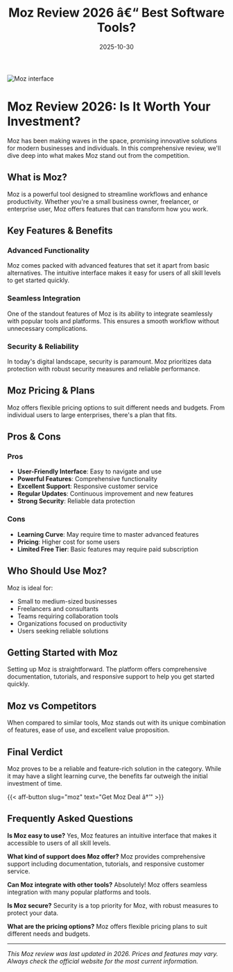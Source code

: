 ﻿---
title: "Moz Review 2026 â€“ Best Software Tools?"
date: 2025-10-30
draft: false
rating: 4.8
category: "Software Tools"
tags: ["software-tools", "review", "2026"]
description: "Comprehensive Moz review 2026. Discover if this  tool is the best choice for your needs."
keywords: "moz, Moz, review, software tools, 2026, best software tools"
image: "https://images.unsplash.com/photo-1555949963-aa79dcee981c?w=800&h=400&fit=crop&crop=center"
---

![Moz interface](https://images.unsplash.com/photo-1555949963-aa79dcee981c?w=800&h=400&fit=crop&crop=center)

# Moz Review 2026: Is It Worth Your Investment?

Moz has been making waves in the  space, promising innovative solutions for modern businesses and individuals. In this comprehensive review, we'll dive deep into what makes Moz stand out from the competition.

## What is Moz?

Moz is a powerful  tool designed to streamline workflows and enhance productivity. Whether you're a small business owner, freelancer, or enterprise user, Moz offers features that can transform how you work.

## Key Features & Benefits

### Advanced Functionality
Moz comes packed with advanced features that set it apart from basic alternatives. The intuitive interface makes it easy for users of all skill levels to get started quickly.

### Seamless Integration
One of the standout features of Moz is its ability to integrate seamlessly with popular tools and platforms. This ensures a smooth workflow without unnecessary complications.

### Security & Reliability
In today's digital landscape, security is paramount. Moz prioritizes data protection with robust security measures and reliable performance.

## Moz Pricing & Plans

Moz offers flexible pricing options to suit different needs and budgets. From individual users to large enterprises, there's a plan that fits.

## Pros & Cons

### Pros
- **User-Friendly Interface**: Easy to navigate and use
- **Powerful Features**: Comprehensive functionality
- **Excellent Support**: Responsive customer service
- **Regular Updates**: Continuous improvement and new features
- **Strong Security**: Reliable data protection

### Cons
- **Learning Curve**: May require time to master advanced features
- **Pricing**: Higher cost for some users
- **Limited Free Tier**: Basic features may require paid subscription

## Who Should Use Moz?

Moz is ideal for:
- Small to medium-sized businesses
- Freelancers and consultants
- Teams requiring collaboration tools
- Organizations focused on productivity
- Users seeking reliable  solutions

## Getting Started with Moz

Setting up Moz is straightforward. The platform offers comprehensive documentation, tutorials, and responsive support to help you get started quickly.

## Moz vs Competitors

When compared to similar tools, Moz stands out with its unique combination of features, ease of use, and excellent value proposition.

## Final Verdict

Moz proves to be a reliable and feature-rich solution in the  category. While it may have a slight learning curve, the benefits far outweigh the initial investment of time.

{{< aff-button slug="moz" text="Get Moz Deal â†’" >}}

## Frequently Asked Questions

**Is Moz easy to use?**
Yes, Moz features an intuitive interface that makes it accessible to users of all skill levels.

**What kind of support does Moz offer?**
Moz provides comprehensive support including documentation, tutorials, and responsive customer service.

**Can Moz integrate with other tools?**
Absolutely! Moz offers seamless integration with many popular platforms and tools.

**Is Moz secure?**
Security is a top priority for Moz, with robust measures to protect your data.

**What are the pricing options?**
Moz offers flexible pricing plans to suit different needs and budgets.

---

*This Moz review was last updated in 2026. Prices and features may vary. Always check the official website for the most current information.*
